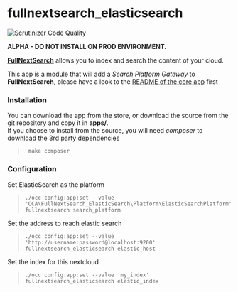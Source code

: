 # fullnextsearch_elasticsearch

[![Scrutinizer Code Quality](https://scrutinizer-ci.com/g/daita/fullnextsearch_elasticsearch/badges/quality-score.png?b=master)](https://scrutinizer-ci.com/g/daita/fullnextsearch_elasticsearch/?branch=master)

**ALPHA - DO NOT INSTALL ON PROD ENVIRONMENT.**  

[**FullNextSearch**](https://github.com/nextcloud/nextant/tree/fullnextsearch) allows you to index and search the content of your cloud.  

This app is a module that will add a _Search Platform Gateway_ to **FullNextSearch**, please have a look to the [README of the core app](https://github.com/nextcloud/nextant/blob/fullnextsearch/README.md) first



### Installation

You can download the app from the store, or download the source from the git repository and copy it in **apps/**.  
If you choose to install from the source, you will need _composer_ to download the 3rd party dependencies

>      make composer



### Configuration

Set ElasticSearch as the platform
>     ./occ config:app:set --value 'OCA\FullNextSearch_ElasticSearch\Platform\ElasticSearchPlatform' fullnextsearch search_platform

Set the address to reach elastic search 
>     ./occ config:app:set --value 'http://username:password@localhost:9200' fullnextsearch_elasticsearch elastic_host

Set the index for this nextcloud 
>     ./occ config:app:set --value 'my_index' fullnextsearch_elasticsearch elastic_index


